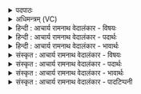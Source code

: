 <details><summary>पदपाठः</summary>

दि꣣वः꣢। ना꣡भा꣢꣯। वि꣣चक्षणः꣢। वि꣣। चक्षणः꣢। अ꣡व्याः꣢꣯। वा꣡रे꣢꣯। म꣣हीयते। सो꣡मः꣢꣯। यः। सु꣣क्र꣡तुः꣢। सु꣣। क्र꣡तुः꣢꣯। क꣣विः꣢। ११९९।
</details>

<details><summary>अधिमन्त्रम् (VC)</summary>

- पवमानः सोमः
- असितः काश्यपो देवलो वा
- गायत्री
- षड्जः
</details>

<details><summary>हिन्दी : आचार्य रामनाथ वेदालंकार - विषयः</summary>

अब परमात्मा की महिमा का वर्णन है।
</details>

<details><summary>हिन्दी : आचार्य रामनाथ वेदालंकार - पदार्थः</summary>

पदार्थान्वयभाषाः -  (विचक्षणः) सर्वद्रष्टा (सोमः) परमेश्वर, (यः) जो (सुक्रतुः) शुभकर्म करनेवाला और (कविः) जगद्रूप दृश्य काव्य का तथा वेदरूप श्रव्य काव्य का कवि है, वह (दिवः) तेजस्वी जीवात्मा के (नाभा) केन्द्रभूत प्राण में और (अव्याः वारे) प्रकृति के बाल के समान विद्यमान अर्थात् प्रकृति से निकले हुए व्यक्त जगत् में (महीयते) महिमा प्राप्त करता है ॥ अथर्व० १०।८।३१ में कहा गया है कि अवि नाम की एक देवता है, जो ऋत से परिवृत है, उसी के रूप से ये वृक्ष हरे और हरित माला को धारण करनेवाले बने हुए हैं। इस प्रमाण से अवि शब्द प्रकृतिवाचक होता है ॥४॥
</details>

<details><summary>हिन्दी : आचार्य रामनाथ वेदालंकार - भावार्थः</summary>

भावार्थभाषाः -  जड़-चेतनरूप सब जगत् में अन्तर्यामी रूप से विद्यमान,सर्वज्ञ सब कर्मों को करनेवाला जगदीश्वर सर्वत्र कीर्ति प्राप्त किये हुए है ॥४॥
</details>

<details><summary>संस्कृत : आचार्य रामनाथ वेदालंकार - विषयः</summary>

अथ परमात्मनो महिमानं वर्णयति।
</details>

<details><summary>संस्कृत : आचार्य रामनाथ वेदालंकार - पदार्थः</summary>

पदार्थान्वयभाषाः -  (विचक्षणः) सर्वद्रष्टा (सोमः) परमेश्वरः (यः सुक्रतुः) शुभकर्मा, (कविः) जगद्रूपस्य दृश्यकाव्यस्य वेदरूपस्य श्रव्यकाव्यस्य च कर्ता वर्तते, सः (दिवः) द्योतमानस्य जीवात्मनः (नाभा) नाभौ, केन्द्रभूते प्राणे। [अत्र ‘सुपां सुलुक्०’ अ० ७।१।३९ इति सप्तम्या डाऽऽदेशः।] किञ्च (अव्याः वारे) अवेः प्रकृतेः बालवद् विद्यमाने प्रकृत्या आविर्भूते व्यक्ते जगतीत्यर्थः, (महीयते) महिमानं प्राप्नोति। [महीङ् पूजायाम्, कण्ड्वादिः। अवि॒र्वै नाम॑ दे॒वत॒र्तेना॑स्ते॒ परी॑वृता। तस्या॑ रू॒पेणे॒मे वृ॒क्षा हरि॑ता॒ हरि॑तस्रजः ॥ अथ० १०।८।३१ इति प्रामाण्याद् अविशब्दस्य प्रकृतिवाचकत्वम्] ॥४॥
</details>

<details><summary>संस्कृत : आचार्य रामनाथ वेदालंकार - भावार्थः</summary>

भावार्थभाषाः -  जडचेतनात्मके सर्वस्मिन्नपि जगत्यन्तर्यामितया विद्यमानः सर्वज्ञः सर्वकर्मा जगदीश्वरः सर्वत्र कीर्तिं लभते ॥४॥
</details>

<details><summary>संस्कृत : आचार्य रामनाथ वेदालंकार - पादटिप्पनी</summary>

टिप्पणी:   १. ऋ० ९।१२।४, ‘विचक्ष॒णोऽव्यो॒ वारे॑’ इति पाठः।
</details>